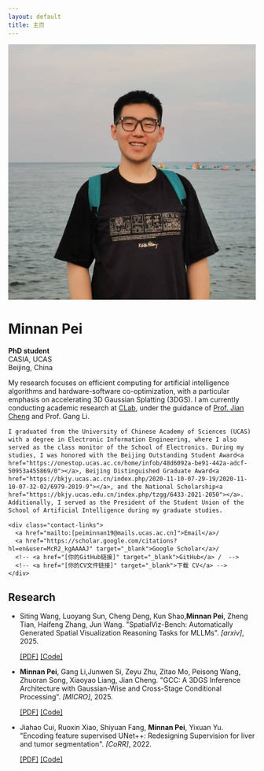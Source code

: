 ```yaml
---
layout: default
title: 主页
---
```


<div class="profile-container">
  <div class="profile-pic">
    <img src="/assets/images/1.jpg" alt="Minnan Pei">
  </div>
  <div class="profile-text">
    <h1>Minnan Pei</h1>
    <p><strong>PhD student</strong><br>
    CASIA, UCAS<br>
    Beijing, China</p>
    
  <p>
    My research focuses on efficient computing for artificial intelligence algorithms and hardware-software co-optimization, with a particular emphasis on accelerating 3D Gaussian Splatting (3DGS). I am currently conducting academic research at <a href="http://clab.ia.ac.cn">CLab</a>, under the guidance of <a href="https://people.ucas.ac.cn/~chengjian">Prof. Jian Cheng</a> and Prof. Gang Li.

    I graduated from the University of Chinese Academy of Sciences (UCAS) with a degree in Electronic Information Engineering, where I also served as the class monitor of the School of Electronics. During my studies, I was honored with the Beijing Outstanding Student Award<a href="https://onestop.ucas.ac.cn/home/infob/48d6092a-be91-442a-adcf-50953a455869/0"></a>, Beijing Distinguished Graduate Award<a href="https://bkjy.ucas.ac.cn/index.php/2020-11-10-07-29-19/2020-11-10-07-32-02/6979-2019-9"></a>, and the National Scholarship<a href="https://bkjy.ucas.edu.cn/index.php/tzgg/6433-2021-2050"></a>. Additionally, I served as the President of the Student Union of the School of Artificial Intelligence during my graduate studies.
  </p>

    <div class="contact-links">
      <a href="mailto:[peiminnan19@mails.ucas.ac.cn]">Email</a>/ 
      <a href="https://scholar.google.com/citations?hl=en&user=McR2_kgAAAAJ" target="_blank">Google Scholar</a>/ 
      <!-- <a href="[你的GitHub链接]" target="_blank">GitHub</a> /  -->
      <!-- <a href="[你的CV文件链接]" target="_blank">下载 CV</a> -->
    </div>
  </div>
</div>

<h2 id="publications">Research</h2>

<ul class="publications-list">
  <!-- <li>
    <p><strong>Minnan Pei</strong>, [作者B], [作者C]. "一篇非常重要的论文标题 (A Very Important Paper Title)". <em>[顶级会议或期刊名称, e.g., CVPR]</em>, 2025.</p>
    <div class="resource-links">
      <a href="[PDF链接]" target="_blank">[PDF]</a>
      <a href="[代码的GitHub链接]" target="_blank">[Code]</a>
      <a href="[项目主页链接]" target="_blank">[Project Page]</a>
      <a href="[演讲视频链接]" target="_blank">[Video]</a>
    </div>
  </li> -->

  <li>
    <p>Siting Wang, Luoyang Sun, Cheng Deng, Kun Shao,<strong>Minnan Pei</strong>,
      Zheng Tian, Haifeng Zhang, Jun Wang. "SpatialViz-Bench: Automatically Generated Spatial Visualization Reasoning Tasks for MLLMs". <em>[arxiv]</em>, 2025.</p>
    <div class="resource-links">
      <a href="https://arxiv.org/pdf/2507.07610" target="_blank">[PDF]</a>
      <a href="https://github.com/wangst0181/Spatial-Visualization-Benchmark" target="_blank">[Code]</a>
    </div>
  </li>

  <li>
    <p><strong>Minnan Pei</strong>, Gang Li,Junwen Si, Zeyu Zhu, Zitao Mo, Peisong Wang, Zhuoran Song, Xiaoyao Liang, Jian Cheng. "GCC: A 3DGS Inference Architecture with Gaussian-Wise and Cross-Stage Conditional Processing". <em>[MICRO]</em>, 2025.</p>
    <div class="resource-links">
      <a href="https://arxiv.org/pdf/2507.15300" target="_blank">[PDF]</a>
      <a href="[代码的GitHub链接]" target="_blank">[Code]</a>
    </div>
  </li>

  <li>
    <p>Jiahao Cui, Ruoxin Xiao, Shiyuan Fang, <strong>Minnan Pei</strong>, Yixuan Yu. "Encoding feature supervised UNet++: Redesigning Supervision for liver and tumor segmentation". <em>[CoRR]</em>, 2022.</p>
    <div class="resource-links">
      <a href="https://arxiv.org/pdf/2211.08146" target="_blank">[PDF]</a>
      <a href="[代码的GitHub链接]" target="_blank">[Code]</a>
    </div>
  </li>


</ul>
